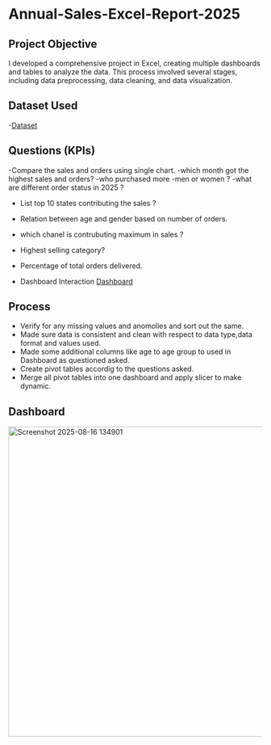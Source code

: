 # Annual-Sales-Excel-Report-2025
## Project Objective
I developed a comprehensive project in Excel, creating multiple dashboards and tables to analyze the data. This process involved several stages, including data preprocessing, data cleaning, and data visualization.

## Dataset Used
-<a href="https://github.com/AsheeshSinghrajput/Annual-Sales-Excel-Report-2025/blob/main/Annual%20sales%20report%202025.xlsx">Dataset</a>

## Questions (KPIs)
-Compare the sales and orders using single chart.
-which month got the highest sales and orders?
-who purchased more -men or women ?
-what are different order status in 2025 ?
- List top 10 states contributing the sales ?
- Relation between age and gender based on number of orders.
- which chanel is contrubuting maximum in sales ?
- Highest selling category?
- Percentage of total orders delivered.

- Dashboard Interaction <a href="https://github.com/AsheeshSinghrajput/Annual-Sales-Excel-Report-2025/blob/main/Screenshot%202025-08-16%20134901.png">Dashboard</a>

## Process
- Verify for any missing values and anomolies and sort out the same.
- Made sure data is consistent and clean with respect to data type,data format and values used.
- Made some additional columns like age to age group to used in Dashboard as questioned asked.
- Create pivot tables accordig to the questions asked.
- Merge all pivot tables into one dashboard and apply slicer to make dynamic.

## Dashboard
<img width="1415" height="614" alt="Screenshot 2025-08-16 134901" src="https://github.com/user-attachments/assets/a2834dcf-6894-45d2-afd2-398787bfeb36" />

